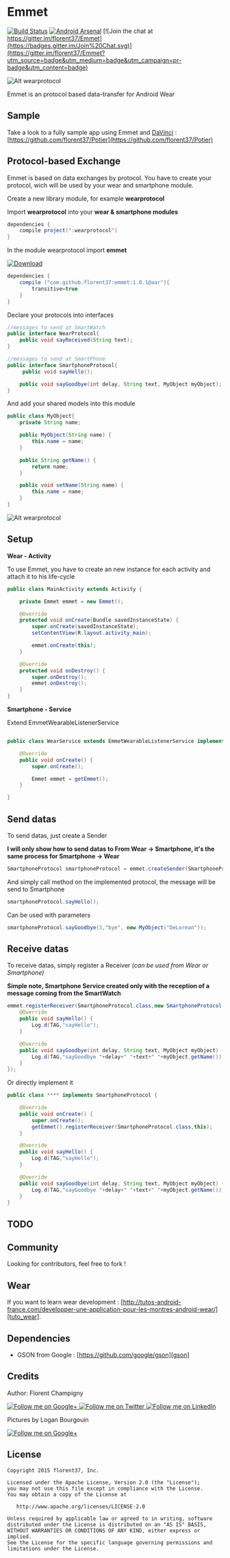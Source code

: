 Emmet
=======

[![Build Status](https://travis-ci.org/florent37/Emmet-Wear.svg)](https://travis-ci.org/florent37/Emmet-Wear)
[![Android Arsenal](https://img.shields.io/badge/Android%20Arsenal-Emmet-brightgreen.svg?style=flat)](http://android-arsenal.com/details/1/1741)
[![Join the chat at https://gitter.im/florent37/Emmet](https://badges.gitter.im/Join%20Chat.svg)](https://gitter.im/florent37/Emmet?utm_source=badge&utm_medium=badge&utm_campaign=pr-badge&utm_content=badge)


![Alt wearprotocol](https://raw.githubusercontent.com/florent37/Emmet/master/mobile/src/main/res/drawable/emmet_small.png)

Emmet is an protocol based data-transfer for Android Wear

Sample
--------

Take a look to a fully sample app using Emmet and [DaVinci](https://github.com/florent37/DaVinci) : [https://github.com/florent37/Potier](https://github.com/florent37/Potier)


Protocol-based Exchange
--------

Emmet is based on data exchanges by protocol.
You have to create your protocol, wich will be used by your wear and smartphone module.

Create a new library module, for example **wearprotocol**

Import **wearprotocol** into your **wear & smartphone modules**

```java
dependencies {
    compile project(':wearprotocol')
}
```

In the module wearprotocol import **emmet**

[![Download](https://api.bintray.com/packages/florent37/maven/Emmet/images/download.svg)](https://bintray.com/florent37/maven/Emmet/_latestVersion)
```java
dependencies {
    compile ("com.github.florent37:emmet:1.0.1@aar"){
        transitive=true
    }
}
```

Declare your protocols into interfaces
```java
//messages to send at SmartWatch
public interface WearProtocol{
    public void sayReceived(String text);
}
```

```java
//messages to send at SmartPhone
public interface SmartphoneProtocol{
     public void sayHello();

    public void sayGoodbye(int delay, String text, MyObject myObject);
}
```

And add your shared models into this module
```java
public class MyObject{
    private String name;

    public MyObject(String name) {
        this.name = name;
    }

    public String getName() {
        return name;
    }

    public void setName(String name) {
        this.name = name;
    }
}
```

![Alt wearprotocol](https://raw.githubusercontent.com/florent37/Emmet/master/mobile/src/main/res/drawable/module_protocol_small.png)


Setup
--------

**Wear - Activity**

To use Emmet, you have to create an new instance for each activity
and attach it to his life-cycle

```java
public class MainActivity extends Activity {

    private Emmet emmet = new Emmet();

    @Override
    protected void onCreate(Bundle savedInstanceState) {
        super.onCreate(savedInstanceState);
        setContentView(R.layout.activity_main);

        emmet.onCreate(this);
    }

    @Override
    protected void onDestroy() {
        super.onDestroy();
        emmet.onDestroy();
    }
}
```

**Smartphone - Service**

Extend EmmetWearableListenerService

```java

public class WearService extends EmmetWearableListenerService implements WearProtocol {

    @Override
    public void onCreate() {
        super.onCreate();

        Emmet emmet = getEmmet();
    }

}
```

Send datas
--------

To send datas, just create a Sender

**I will only show how to send datas to From Wear -> Smartphone, it's the same process for Smartphone -> Wear**

```java
SmartphoneProtocol smartphoneProtocol = emmet.createSender(SmartphoneProtocol.class);
```

And simply call method on the implemented protocol, the message will be send to Smartphone
```java
smartphoneProtocol.sayHello();
```
Can be used with parameters
```java
smartphoneProtocol.sayGoodbye(3,"bye", new MyObject("DeLorean"));
```

Receive datas
--------

To receive datas, simply register a Receiver
*(can be used from Wear or Smartphone)*

**Simple note, Smartphone Service created only with the reception of a message coming from the SmartWatch**

```java
emmet.registerReceiver(SmartphoneProtocol.class,new SmartphoneProtocol() {
    @Override
    public void sayHello() {
        Log.d(TAG,"sayHello");
    }

    @Override
    public void sayGoodbye(int delay, String text, MyObject myObject) {
        Log.d(TAG,"sayGoodbye "+delay+" "+text+" "+myObject.getName());
    }
});
```

Or directly implement it
```java
public class **** implements SmartphoneProtocol {

    @Override
    public void onCreate() {
        super.onCreate();
        getEmmet().registerReceiver(SmartphoneProtocol.class,this);
    }

    @Override
    public void sayHello() {
        Log.d(TAG,"sayHello");
    }

    @Override
    public void sayGoodbye(int delay, String text, MyObject myObject) {
        Log.d(TAG,"sayGoodbye "+delay+" "+text+" "+myObject.getName());
    }
}
```

TODO
--------

Community
--------

Looking for contributors, feel free to fork !

Wear
--------

If you want to learn wear development : [http://tutos-android-france.com/developper-une-application-pour-les-montres-android-wear/][tuto_wear].

Dependencies
--------

- GSON from Google : [https://github.com/google/gson][gson]

Credits
-------

Author: Florent Champigny

<a href="https://plus.google.com/+florentchampigny">
  <img alt="Follow me on Google+"
       src="https://raw.githubusercontent.com/florent37/DaVinci/master/mobile/src/main/res/drawable-hdpi/gplus.png" />
</a>
<a href="https://twitter.com/florent_champ">
  <img alt="Follow me on Twitter"
       src="https://raw.githubusercontent.com/florent37/DaVinci/master/mobile/src/main/res/drawable-hdpi/twitter.png" />
</a>
<a href="https://www.linkedin.com/profile/view?id=297860624">
  <img alt="Follow me on LinkedIn"
       src="https://raw.githubusercontent.com/florent37/DaVinci/master/mobile/src/main/res/drawable-hdpi/linkedin.png" />
</a>


Pictures by Logan Bourgouin

<a href="https://plus.google.com/+LoganBOURGOIN">
  <img alt="Follow me on Google+"
       src="https://raw.githubusercontent.com/florent37/DaVinci/master/mobile/src/main/res/drawable-hdpi/gplus.png" />
</a>

License
--------

    Copyright 2015 florent37, Inc.

    Licensed under the Apache License, Version 2.0 (the "License");
    you may not use this file except in compliance with the License.
    You may obtain a copy of the License at

       http://www.apache.org/licenses/LICENSE-2.0

    Unless required by applicable law or agreed to in writing, software
    distributed under the License is distributed on an "AS IS" BASIS,
    WITHOUT WARRANTIES OR CONDITIONS OF ANY KIND, either express or implied.
    See the License for the specific language governing permissions and
    limitations under the License.


[snap]: https://oss.sonatype.org/content/repositories/snapshots/
[tuto_wear]: http://tutos-android-france.com/developper-une-application-pour-les-montres-android-wear/
[gson]: https://github.com/google/gson
